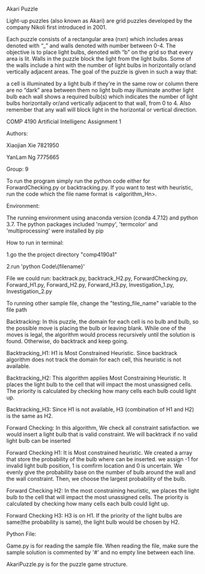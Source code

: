Akari Puzzle

Light-up puzzles (also known as Akari) are grid puzzles developed by the company Nikoli first introduced in 2001.

Each puzzle consists of a rectangular area (nxn) which includes areas denoted with “_” and walls denoted with number between 0-4. The objective is to place light bulbs, denoted with “b” on the grid so that every area is lit. Walls in the puzzle block the light from the light bulbs. Some of the walls include a hint with the number of light bulbs in horizontally or/and vertically adjacent areas. The goal of the puzzle is given in such a way that: 

a cell is illuminated by a light bulb if they're in the same row or column
there are no “dark” area between them
no light bulb may illuminate another light bulb
each wall shows a required bulb(s) which indicates the number of light bulbs horizontally or/and vertically adjacent to that wall, from 0 to 4. Also remember that any wall will block light in the horizontal or vertical direction.


COMP 4190
Artificial Intelligenc
Assignment 1

Authors:

Xiaojian Xie 7821950

YanLam Ng 7775665

Group: 9

To run the program simply run the python code either for ForwardChecking.py or backtracking.py. 
If you want to test with heuristic, run the code which the file name format is <algorithm_Hn>. 

Environment:

The running environment using anaconda version (conda 4.7.12) and python 3.7. The python packages included  'numpy', 'termcolor' and 'multiprocessing' were installed by pip 

How to run in terminal:

1.go the the project directory "comp4190a1" 

2.run 'python Code\\{filename}'

File we could run: backtrack.py, backtrack_H2.py, ForwardChecking.py, Forward_H1.py, Forward_H2.py, Forward_H3.py, Investigation_1.py, Investigation_2.py

To running other sample file, change the "testing_file_name" variable to the file path

Backtracking: In this puzzle, the domain for each cell is no bulb and bulb, so the possible move is placing the bulb or
leaving blank. While one of the moves is legal, the algorithm would process recursively until the solution is found. 
Otherwise, do backtrack and keep going.

Backtracking_H1: H1 is Most Constrained Heuristic. Since backtrack algorithm does not track the domain for each cell, 
this heuristic is not available.

Backtracking_H2: This algorithm applies Most Constraining Heuristic. It places the light bulb to the cell that will 
impact the most unassigned cells. The priority is calculated by checking how many cells 
each bulb could light up. 

Backtracking_H3: Since H1 is not available, H3 (combination of H1 and H2) is the same as H2. 

Forward Checking: In this algorithm, We check all constraint satisfaction. we would insert a light bulb that is valid constraint. We will backtrack if no valid light bulb can be inserted

Forward Checking H1: It is Most constrained heuristic. We created a array that store the probability of the bulb where can be inserted. we assign -1 for invalid light bulb position, 1 is comfirm location and 0 is uncertain. We evenly give the probability base on the number of bulb around the wall and the wall constraint. Then, we choose the largest probability of the bulb.   

Forward Checking H2: In the most constraining heuristic, we places the light bulb to the cell that will impact the most unassigned cells. The priority is calculated by checking how many cells 
each bulb could light up. 

Forward Checking H3: H3 is on H1. If the priority of the light bulbs are same(the probability is same), the light bulb would be chosen by H2. 

Python File:

Game.py is for reading the sample file. When reading the file, make sure the sample solution is commented by '#' and no empty line between each line.

AkariPuzzle.py is for the puzzle game structure.

